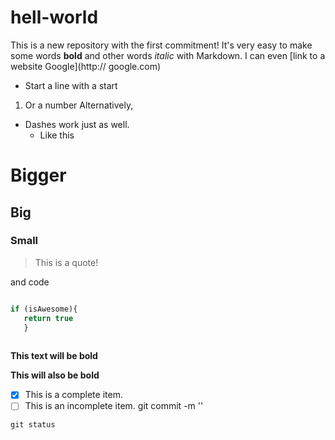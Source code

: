 # hell-world

This is a new repository with the first commitment! 
It's very easy to make some words **bold** and other words *italic* with Markdown.
I can even [link to a website Google](http:// google.com)
* Start a line with a start 
1. Or a number
Alternatively, 
- Dashes work just as well.
   - Like this

# Bigger
## Big
### Small

> This is a quote!

and code

```javascript

if (isAwesome){
   return true
   }
   
```

**This text will be bold**

__This will also be bold__

- [x] This is a complete item.
- [ ] This is an incomplete item.  git commit -m '<Comment on what has been updated>'

```
git status

```
